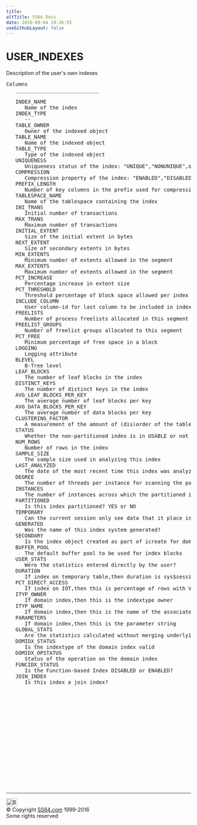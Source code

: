 ```yaml
---
title:
altTitle: SS64 Docs
date: 2016-09-04 19:26:55
useGithubLayout: false
---
```

<!-- #BeginLibraryItem "/Library/head_orad.lbi" --><!-- #EndLibraryItem --><h1>USER_INDEXES </h1><p> Description of the user's own indexes </p> 
 
<pre>Columns
   ___________________________
 
   INDEX_NAME
      Name of the index
   INDEX_TYPE
      --
   TABLE_OWNER
      Owner of the indexed object
   TABLE_NAME
      Name of the indexed object
   TABLE_TYPE
      Type of the indexed object
   UNIQUENESS
      Uniqueness status of the index: "UNIQUE","NONUNIQUE",or "BITMAP"
   COMPRESSION
      Compression property of the index: "ENABLED","DISABLED",or NULL
   PREFIX_LENGTH
      Number of key columns in the prefix used for compression
   TABLESPACE_NAME
      Name of the tablespace containing the index
   INI_TRANS
      Initial number of transactions
   MAX_TRANS
      Maximum number of transactions
   INITIAL_EXTENT
      Size of the initial extent in bytes
   NEXT_EXTENT
      Size of secondary extents in bytes
   MIN_EXTENTS
      Minimum number of extents allowed in the segment
   MAX_EXTENTS
      Maximum number of extents allowed in the segment
   PCT_INCREASE
      Percentage increase in extent size
   PCT_THRESHOLD
      Threshold percentage of block space allowed per index entry
   INCLUDE_COLUMN
      User column-id for last column to be included in index-only table top index
   FREELISTS
      Number of process freelists allocated in this segment
   FREELIST_GROUPS
      Number of freelist groups allocated to this segment
   PCT_FREE
      Minimum percentage of free space in a block
   LOGGING
      Logging attribute
   BLEVEL
      B-Tree level 
   LEAF_BLOCKS
      The number of leaf blocks in the index
   DISTINCT_KEYS
      The number of distinct keys in the index
   AVG_LEAF_BLOCKS_PER_KEY
      The average number of leaf blocks per key
   AVG_DATA_BLOCKS_PER_KEY
      The average number of data blocks per key
   CLUSTERING_FACTOR
      A measurement of the amount of (dis)order of the table this index is for
   STATUS
      Whether the non-partitioned index is in USABLE or not
   NUM_ROWS
      Number of rows in the index
   SAMPLE_SIZE
      The sample size used in analyzing this index
   LAST_ANALYZED
      The date of the most recent time this index was analyzed
   DEGREE
      The number of threads per instance for scanning the partitioned index
   INSTANCES
      The number of instances across which the partitioned index is to be scanned
   PARTITIONED
      Is this index partitioned? YES or NO
   TEMPORARY
      Can the current session only see data that it place in this object itself?
   GENERATED
      Was the name of this index system generated?
   SECONDARY
      Is the index object created as part of icreate for domain indexes?
   BUFFER_POOL
      The default buffer pool to be used for index blocks
   USER_STATS
      Were the statistics entered directly by the user?
   DURATION
      If index on temporary table,then duration is sys$session or sys$transaction else NULL
   PCT_DIRECT_ACCESS
      If index on IOT,then this is percentage of rows with Valid guess
   ITYP_OWNER
      If domain index,then this is the indextype owner
   ITYP_NAME
      If domain index,then this is the name of the associated indextype
   PARAMETERS
      If domain index,then this is the parameter string
   GLOBAL_STATS
      Are the statistics calculated without merging underlying partitions?
   DOMIDX_STATUS
      Is the indextype of the domain index valid
   DOMIDX_OPSTATUS
      Status of the operation on the domain index
   FUNCIDX_STATUS
      Is the Function-based Index DISABLED or ENABLED?
   JOIN_INDEX
      Is this index a join index?

</pre><!-- #BeginLibraryItem "/Library/foot_orad.lbi" --><p>
<!-- oracle-footer -->
<ins class="adsbygoogle" style="display:inline-block;width:300px;height:250px" data-ad-client="ca-pub-6140977852749469" data-ad-slot="4275490898"></ins>
<script>
(adsbygoogle = window.adsbygoogle || []).push({});
</script></p>
<hr>
<div id="bl" class="footer"><a href="USER_INDEXES.html#"><img src="../images/top.png" width="30" height="22" alt="Back to the Top"></a></div>
<div id="br" class="footer, tagline">© Copyright <a href="http://ss64.com/">SS64.com</a> 1999-2016<br>
Some rights reserved</div>
<!-- #EndLibraryItem -->

